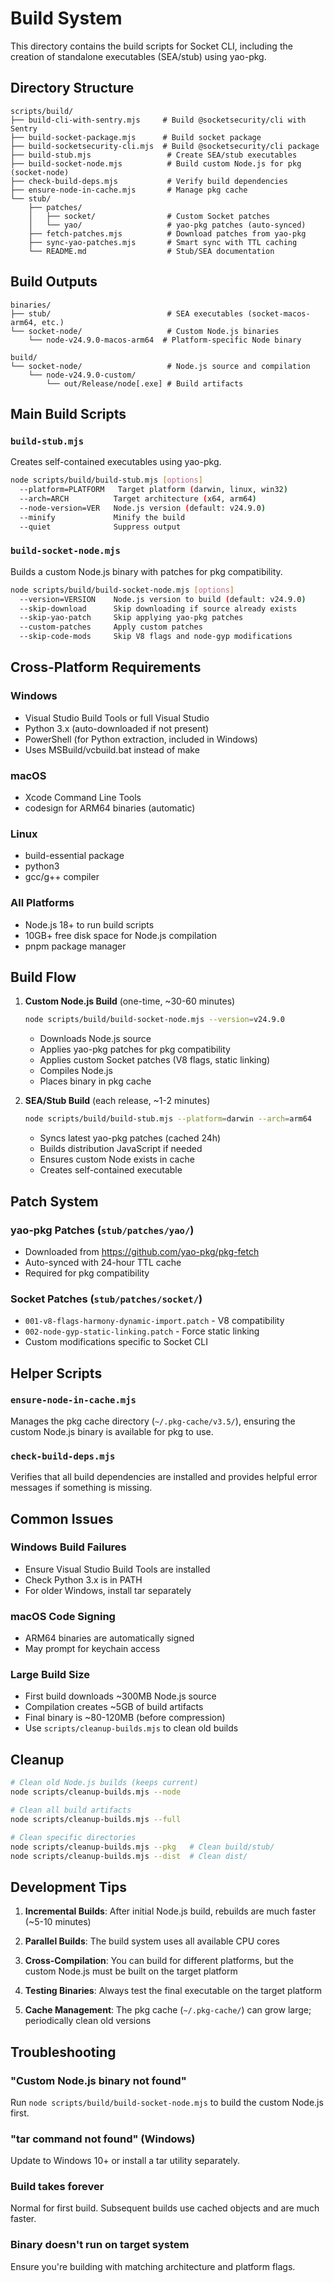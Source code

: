 # Build System

This directory contains the build scripts for Socket CLI, including the creation of standalone executables (SEA/stub) using yao-pkg.

## Directory Structure

```
scripts/build/
├── build-cli-with-sentry.mjs     # Build @socketsecurity/cli with Sentry
├── build-socket-package.mjs      # Build socket package
├── build-socketsecurity-cli.mjs  # Build @socketsecurity/cli package
├── build-stub.mjs                 # Create SEA/stub executables
├── build-socket-node.mjs          # Build custom Node.js for pkg (socket-node)
├── check-build-deps.mjs           # Verify build dependencies
├── ensure-node-in-cache.mjs       # Manage pkg cache
└── stub/
    ├── patches/
    │   ├── socket/                # Custom Socket patches
    │   └── yao/                   # yao-pkg patches (auto-synced)
    ├── fetch-patches.mjs          # Download patches from yao-pkg
    ├── sync-yao-patches.mjs       # Smart sync with TTL caching
    └── README.md                  # Stub/SEA documentation
```

## Build Outputs

```
binaries/
├── stub/                          # SEA executables (socket-macos-arm64, etc.)
└── socket-node/                   # Custom Node.js binaries
    └── node-v24.9.0-macos-arm64  # Platform-specific Node binary

build/
└── socket-node/                   # Node.js source and compilation
    └── node-v24.9.0-custom/
        └── out/Release/node[.exe] # Build artifacts
```

## Main Build Scripts

### `build-stub.mjs`
Creates self-contained executables using yao-pkg.

```bash
node scripts/build/build-stub.mjs [options]
  --platform=PLATFORM   Target platform (darwin, linux, win32)
  --arch=ARCH          Target architecture (x64, arm64)
  --node-version=VER   Node.js version (default: v24.9.0)
  --minify             Minify the build
  --quiet              Suppress output
```

### `build-socket-node.mjs`
Builds a custom Node.js binary with patches for pkg compatibility.

```bash
node scripts/build/build-socket-node.mjs [options]
  --version=VERSION    Node.js version to build (default: v24.9.0)
  --skip-download      Skip downloading if source already exists
  --skip-yao-patch     Skip applying yao-pkg patches
  --custom-patches     Apply custom patches
  --skip-code-mods     Skip V8 flags and node-gyp modifications
```

## Cross-Platform Requirements

### Windows
- Visual Studio Build Tools or full Visual Studio
- Python 3.x (auto-downloaded if not present)
- PowerShell (for Python extraction, included in Windows)
- Uses MSBuild/vcbuild.bat instead of make

### macOS
- Xcode Command Line Tools
- codesign for ARM64 binaries (automatic)

### Linux
- build-essential package
- python3
- gcc/g++ compiler

### All Platforms
- Node.js 18+ to run build scripts
- 10GB+ free disk space for Node.js compilation
- pnpm package manager

## Build Flow

1. **Custom Node.js Build** (one-time, ~30-60 minutes)
   ```bash
   node scripts/build/build-socket-node.mjs --version=v24.9.0
   ```
   - Downloads Node.js source
   - Applies yao-pkg patches for pkg compatibility
   - Applies custom Socket patches (V8 flags, static linking)
   - Compiles Node.js
   - Places binary in pkg cache

2. **SEA/Stub Build** (each release, ~1-2 minutes)
   ```bash
   node scripts/build/build-stub.mjs --platform=darwin --arch=arm64
   ```
   - Syncs latest yao-pkg patches (cached 24h)
   - Builds distribution JavaScript if needed
   - Ensures custom Node exists in cache
   - Creates self-contained executable

## Patch System

### yao-pkg Patches (`stub/patches/yao/`)
- Downloaded from https://github.com/yao-pkg/pkg-fetch
- Auto-synced with 24-hour TTL cache
- Required for pkg compatibility

### Socket Patches (`stub/patches/socket/`)
- `001-v8-flags-harmony-dynamic-import.patch` - V8 compatibility
- `002-node-gyp-static-linking.patch` - Force static linking
- Custom modifications specific to Socket CLI

## Helper Scripts

### `ensure-node-in-cache.mjs`
Manages the pkg cache directory (`~/.pkg-cache/v3.5/`), ensuring the custom Node.js binary is available for pkg to use.

### `check-build-deps.mjs`
Verifies that all build dependencies are installed and provides helpful error messages if something is missing.

## Common Issues

### Windows Build Failures
- Ensure Visual Studio Build Tools are installed
- Check Python 3.x is in PATH
- For older Windows, install tar separately

### macOS Code Signing
- ARM64 binaries are automatically signed
- May prompt for keychain access

### Large Build Size
- First build downloads ~300MB Node.js source
- Compilation creates ~5GB of build artifacts
- Final binary is ~80-120MB (before compression)
- Use `scripts/cleanup-builds.mjs` to clean old builds

## Cleanup

```bash
# Clean old Node.js builds (keeps current)
node scripts/cleanup-builds.mjs --node

# Clean all build artifacts
node scripts/cleanup-builds.mjs --full

# Clean specific directories
node scripts/cleanup-builds.mjs --pkg   # Clean build/stub/
node scripts/cleanup-builds.mjs --dist  # Clean dist/
```

## Development Tips

1. **Incremental Builds**: After initial Node.js build, rebuilds are much faster (~5-10 minutes)

2. **Parallel Builds**: The build system uses all available CPU cores

3. **Cross-Compilation**: You can build for different platforms, but the custom Node.js must be built on the target platform

4. **Testing Binaries**: Always test the final executable on the target platform

5. **Cache Management**: The pkg cache (`~/.pkg-cache/`) can grow large; periodically clean old versions

## Troubleshooting

### "Custom Node.js binary not found"
Run `node scripts/build/build-socket-node.mjs` to build the custom Node.js first.

### "tar command not found" (Windows)
Update to Windows 10+ or install a tar utility separately.

### Build takes forever
Normal for first build. Subsequent builds use cached objects and are much faster.

### Binary doesn't run on target system
Ensure you're building with matching architecture and platform flags.